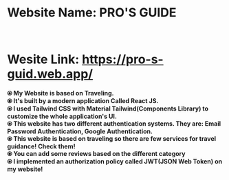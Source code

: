 # Website Name: PRO'S GUIDE
</br>

# Wesite Link: https://pro-s-guid.web.app/

**⦿ My Website is based on Traveling.**
</br>
**⦿ It's built by a modern application Called React JS.**
</br>
**⦿ I used Tailwind CSS with Material Tailwind(Components Library) to customize the whole application's UI.**
</br>
**⦿ This website has two different authentication systems. They are: Email Password Authentication, Google Authentication.**
</br>
**⦿ This website is based on traveling so there are few services for travel guidance! Check them!**
</br>
**⦿ You can add some reviews based on the different category**
</br>
**⦿ I implemented an authorization policy called JWT(JSON Web Token) on my website!**

